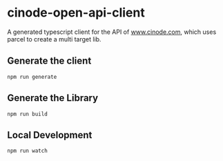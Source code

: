 # cinode-open-api-client
A generated typescript client for the API of www.cinode.com, which uses parcel to create a multi target lib.

## Generate the client
```
npm run generate

```

## Generate the Library
```
npm run build

```

## Local Development
```
npm run watch

```
